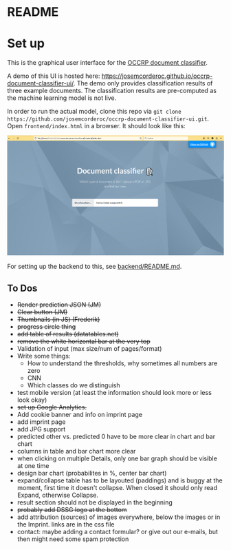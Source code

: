 # README

# Set up
This is the graphical user interface for the [OCCRP document classifier](https://github.com/DSSGxDFKI/occrp-document-classifier).

A demo of this UI is hosted here: https://josemcorderoc.github.io/occrp-document-classifier-ui/. The demo only provides classification results of three example documents. The classification results are pre-computed as the machine learning model is not live. 

In order to run the actual model, clone this repo via `git clone https://github.com/josemcorderoc/occrp-document-classifier-ui.git`. Open `frontend/index.html` in a browser. It should look like this:


 ![Landing page](landing_page.png)

For setting up the backend to this, see [backend/README.md](https://github.com/josemcorderoc/occrp-document-classifier-ui/tree/main/backend).

## To Dos

- ~~Render prediction JSON (JM)~~
- ~~Clear button (JM)~~ 
- ~~Thumbnails (in JS) (Frederik)~~
- ~~progress circle thing~~
- ~~add table of results (datatables.net)~~
- ~~remove the white horizontal bar at the very top~~
- Validation of input (max size/num of pages/format)
- Write some things:
    - How to understand the thresholds, why sometimes all numbers are zero
    - CNN
    - Which classes do we distinguish
- test mobile version (at least the information should look more or less look okay)
- ~~set up Google Analytics.~~
- Add cookie banner and info on imprint page
- add imprint page
- add JPG support
- predicted other vs. predicted 0 have to be more clear in chart and bar chart
- columns in table and bar chart more clear
- when clicking on multiple Details, only one bar graph should be visible at one time
- design bar chart (probabilites in %, center bar chart)
- expand/collapse table has to be layouted (paddings) and is buggy at the moment, first time it doesn't collapse. When closed it should only read Expand, otherwise Collapse.
- result section should not be displayed in the beginning
- ~~probably add DSSG logo at the bottom~~
- add attribution (sources) of images everywhere, below the images or in the Imprint. links are in the css file
- contact: maybe adding a contact formular? or give out our e-mails, but then might need some spam protection

